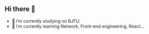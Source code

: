 ## Hi there 👋
<a id="top"></a>

- 🔭 I’m currently studying on BJFU.
- 🌱 I’m currently learning Network, Front-end engineering, React... 
